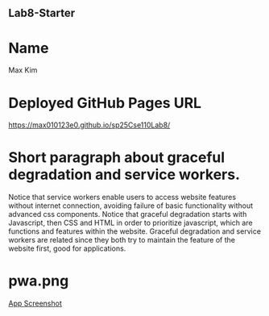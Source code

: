 ## Lab8-Starter

# Name
Max Kim

# Deployed GitHub Pages URL
https://max010123e0.github.io/sp25Cse110Lab8/

# Short paragraph about graceful degradation and service workers.
Notice that service workers enable users to access website features without internet connection, avoiding failure of basic functionality without advanced css components. Notice that graceful degradation starts with Javascript, then CSS and HTML in order to prioritize javascript, which are functions and features within the website. Graceful degradation and service workers are related since they both try to maintain the feature of the website first, good for applications. 

# pwa.png
[App Screenshot](./pwa.png)